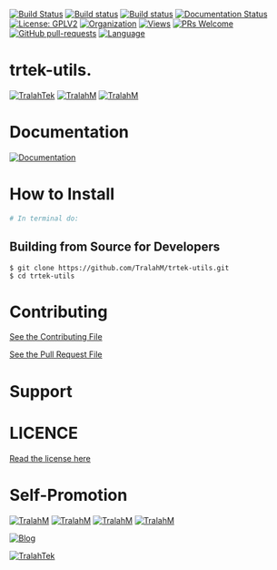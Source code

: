 
[![Build Status](https://travis-ci.com/TralahM/trtek-utils.svg?branch=master)](https://travis-ci.com/TralahM/trtek-utils)
[![Build status](https://ci.appveyor.com/api/projects/status/yvvmq5hyf7hj743a?svg=true)](https://ci.appveyor.com/project/TralahM/trtek-utils)
[![Build status](https://ci.appveyor.com/api/projects/status/yvvmq5hyf7hj743a/branch/master?svg=true)](https://ci.appveyor.com/project/TralahM/trtek-utils/branch/master)
[![Documentation Status](https://readthedocs.org/projects/trtek-utils/badge/?version=latest)](https://trtek-utils.readthedocs.io/en/latest/?badge=latest)
[![License: GPLV2](https://img.shields.io/badge/License-GPLV2-green.svg)](https://opensource.org/licenses/GPLV2)
[![Organization](https://img.shields.io/badge/Org-TralahTek-blue.svg)](https://github.com/TralahTek)
[![Views](http://hits.dwyl.io/TralahM/trtek-utils.svg)](http://dwyl.io/TralahM/trtek-utils)
[![PRs Welcome](https://img.shields.io/badge/PRs-Welcome-brightgreen.svg?style=flat-square)](https://github.com/TralahM/trtek-utils/pull/)
[![GitHub pull-requests](https://img.shields.io/badge/Issues-pr-red.svg?style=flat-square)](https://github.com/TralahM/trtek-utils/pull/)
[![Language](https://img.shields.io/badge/Language-lisp-87AED7.svg)](https://github.com/TralahM)

# trtek-utils.


[![TralahTek](https://img.shields.io/badge/Organization-TralahTek-black.svg?style=for-the-badge)](https://github.com/TralahTek)
[![TralahM](https://img.shields.io/badge/Engineer-TralahM-blue.svg?style=for-the-badge)](https://github.com/TralahM)
[![TralahM](https://img.shields.io/badge/Maintainer-TralahM-green.svg?style=for-the-badge)](https://github.com/TralahM)

# Documentation

[![Documentation](https://img.shields.io/badge/Docs-trtek-utils-blue.svg?style=for-the-badge)](https://github.com/TralahM/trtek-utils)

# How to Install
```bash
# In terminal do:
```

## Building from Source for Developers

```console
$ git clone https://github.com/TralahM/trtek-utils.git
$ cd trtek-utils
```

# Contributing
[See the Contributing File](CONTRIBUTING.rst)


[See the Pull Request File](PULL_REQUEST_TEMPLATE.md)


# Support

# LICENCE

[Read the license here](LICENSE)


# Self-Promotion

[![TralahM](https://img.shields.io/badge/Twitter-TralahM-blue.svg?style=for-the-badge)](https://twitter.com/TralahM)
[![TralahM](https://img.shields.io/badge/Github-TralahM-black.svg?style=for-the-badge)](https://github.com/TralahM)
[![TralahM](https://img.shields.io/badge/Kaggle-TralahM-purple.svg?style=for-the-badge)](https://kaggle.com/TralahM)
[![TralahM](https://img.shields.io/badge/LinkedIn-TralahM-red.svg?style=for-the-badge)](https://linkedin.com/in/TralahM)


[![Blog](https://img.shields.io/badge/Blog-tralahm.tralahtek.com-blue.svg?style=for-the-badge)](https://tralahm.tralahtek.com)

[![TralahTek](https://img.shields.io/badge/Organization-TralahTek-cyan.svg?style=for-the-badge)](https://tralahtek.com)


